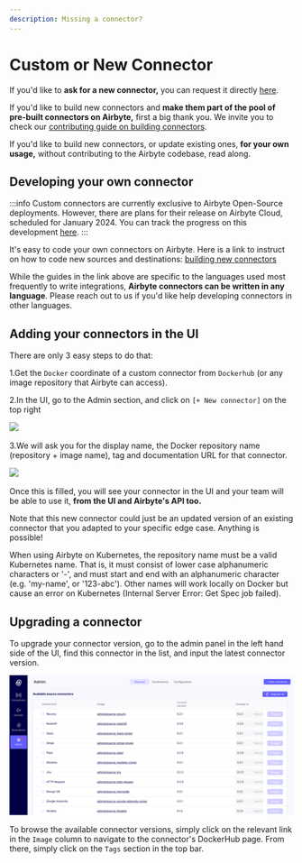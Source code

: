 ```yaml
---
description: Missing a connector?
---
```


# Custom or New Connector

If you'd like to **ask for a new connector,** you can request it directly [here](https://github.com/airbytehq/airbyte/discussions/new?category=new-connector-request).

If you'd like to build new connectors and **make them part of the pool of pre-built connectors on Airbyte,** first a big thank you. We invite you to check our [contributing guide on building connectors](../contributing-to-airbyte/README.md).

If you'd like to build new connectors, or update existing ones, **for your own usage,** without contributing to the Airbyte codebase, read along.

## Developing your own connector

:::info
Custom connectors are currently exclusive to Airbyte Open-Source deployments. However, there are plans for their release on Airbyte Cloud, scheduled for January 2024. You can track the progress on this development [here](https://github.com/orgs/airbytehq/projects/37?pane=issue&itemId=45471174).
:::

It's easy to code your own connectors on Airbyte. Here is a link to instruct on how to code new sources and destinations: [building new connectors](../connector-development/README.md)

While the guides in the link above are specific to the languages used most frequently to write integrations, **Airbyte connectors can be written in any language**. Please reach out to us if you'd like help developing connectors in other languages.

## Adding your connectors in the UI

There are only 3 easy steps to do that:

1.Get the `Docker` coordinate of a custom connector from `Dockerhub` \(or any image repository that Airbyte can access\).

2.In the UI, go to the Admin section, and click on `[+ New connector]` on the top right

![](https://lh4.googleusercontent.com/8lW_KRkw8w8q96JUJ7Snxj9MRC8toOyd7avLEj9anID53Q7Vj1bkPRSp8skV1VcIJPWsjWugX0pj0jCZ2jdaBwqhZED9E7DN5SRX_FWyRMdQu1eRojCTGm3xW2R8xYC9JE_kQtwn)

3.We will ask you for the display name, the Docker repository name (repository + image name), tag and documentation URL for that connector.

![](https://lh6.googleusercontent.com/UfEol2AKAR-7pKtJnzPNRoEDgOlEfoi9cA3SzB1NboENOZnniaJFfUGcCcVxYtzC8R97tnLwOh28Er5wS_aNujfXCSKUh0K7lhu7xUFYm4oiVCDlFdsdJNvgVihWp0u13ZNyzFuA)

Once this is filled, you will see your connector in the UI and your team will be able to use it, **from the UI and Airbyte's API too.**

Note that this new connector could just be an updated version of an existing connector that you adapted to your specific edge case. Anything is possible!

When using Airbyte on Kubernetes, the repository name must be a valid Kubernetes name. That is, it must consist of lower case alphanumeric characters or '-', and must start and end with an alphanumeric character (e.g. 'my-name',  or '123-abc'). Other names will work locally on Docker but cause an error on Kubernetes (Internal Server Error: Get Spec job failed).

## Upgrading a connector

To upgrade your connector version, go to the admin panel in the left hand side of the UI, find this connector in the list, and input the latest connector version.

![](../.gitbook/assets/upgrading_connector_admin_panel.png)

To browse the available connector versions, simply click on the relevant link in the `Image` column to navigate to the connector's DockerHub page. From there, simply click on the `Tags` section in the top bar.


